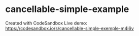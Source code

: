 # cancellable-simple-example
Created with CodeSandbox
Live demo: https://codesandbox.io/s/cancellable-simple-exemple-m4i6v
